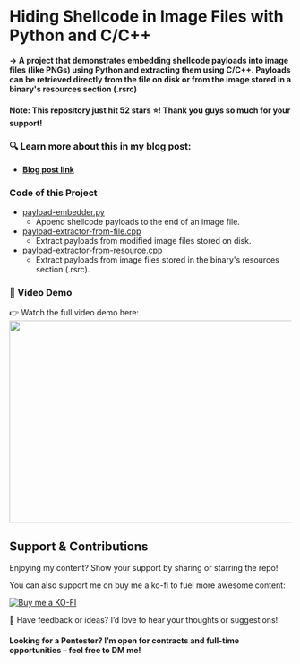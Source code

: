 # Hiding Shellcode in Image Files with Python and C/C++
**-> A project that demonstrates embedding shellcode payloads into image files (like PNGs) using Python and extracting them using C/C++. Payloads can be retrieved directly from the file on disk or from the image stored in a binary's resources section (.rsrc)**

#### Note: This repository just hit 52 stars ⭐! Thank you guys so much for your support!

### 🔍 Learn more about this in my blog post:
- **[Blog post link](https://wafflesexploits.github.io/posts/Hide_a_Payload_in_Plain_Sight_Embedding_Shellcode_in_a_Image_file/#store-the-image-file-in-the-resources-section-rsrc-of-a-binary-file)**

### Code of this Project
- [payload-embedder.py](https://github.com/WafflesExploits/hide-payload-in-images/blob/main/code/payload-embedder.py)
  - Append shellcode payloads to the end of an image file.
- [payload-extractor-from-file.cpp](https://github.com/WafflesExploits/hide-payload-in-images/blob/main/code/payload-extractor/payload-extractor-from-file/payload-extractor-from-file.cpp)
  - Extract payloads from modified image files stored on disk.
- [payload-extractor-from-resource.cpp](https://github.com/WafflesExploits/hide-payload-in-images/blob/main/code/payload-extractor/payload-extractor-from-rsrc/payload-extractor-from-rsrc.cpp)
  - Extract payloads from image files stored in the binary's resources section (.rsrc).

### 🎥 Video Demo
👉 Watch the full video demo here:
<img src="https://github.com/user-attachments/assets/29ce7210-ae42-40bb-a759-2d89cefd0e0c" width="767" height="361"/>


## Support & Contributions
Enjoying my content? Show your support by sharing or starring the repo! 

You can also support me on buy me a ko-fi to fuel more awesome content:

[![Buy me a KO-FI](https://img.shields.io/badge/-Buy%20me%20a%20KOFI-FF5F1D?style=for-the-badge&logo=KO-FI&logoColor=fff)](https://ko-fi.com/wafflesexploits)

💬 Have feedback or ideas? I’d love to hear your thoughts or suggestions!

#### Looking for a Pentester? I’m open for contracts and full-time opportunities – feel free to DM me!

